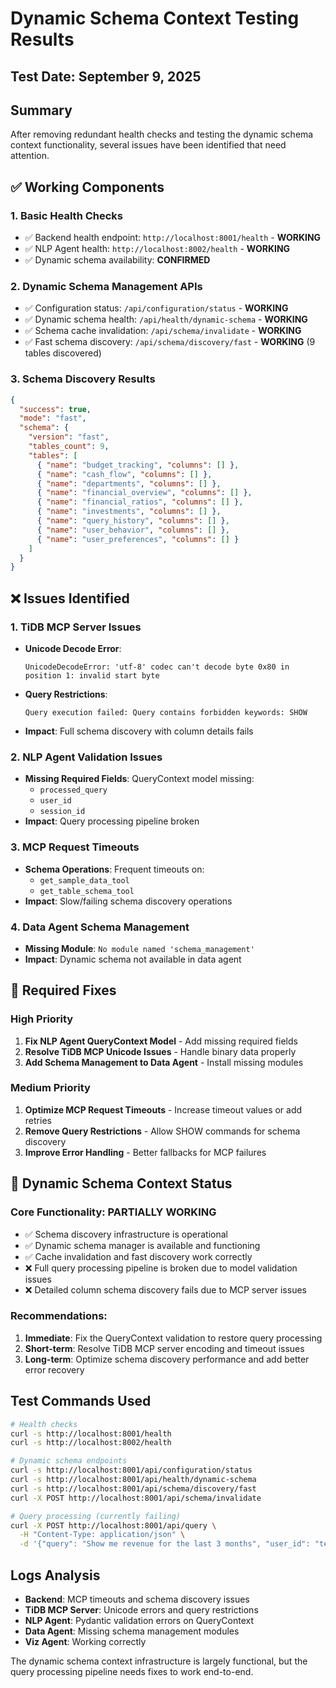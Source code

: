 # Dynamic Schema Context Testing Results

## Test Date: September 9, 2025

## Summary

After removing redundant health checks and testing the dynamic schema context functionality, several issues have been identified that need attention.

## ✅ Working Components

### 1. **Basic Health Checks**

- ✅ Backend health endpoint: `http://localhost:8001/health` - **WORKING**
- ✅ NLP Agent health: `http://localhost:8002/health` - **WORKING**
- ✅ Dynamic schema availability: **CONFIRMED**

### 2. **Dynamic Schema Management APIs**

- ✅ Configuration status: `/api/configuration/status` - **WORKING**
- ✅ Dynamic schema health: `/api/health/dynamic-schema` - **WORKING**
- ✅ Schema cache invalidation: `/api/schema/invalidate` - **WORKING**
- ✅ Fast schema discovery: `/api/schema/discovery/fast` - **WORKING** (9 tables discovered)

### 3. **Schema Discovery Results**

```json
{
  "success": true,
  "mode": "fast",
  "schema": {
    "version": "fast",
    "tables_count": 9,
    "tables": [
      { "name": "budget_tracking", "columns": [] },
      { "name": "cash_flow", "columns": [] },
      { "name": "departments", "columns": [] },
      { "name": "financial_overview", "columns": [] },
      { "name": "financial_ratios", "columns": [] },
      { "name": "investments", "columns": [] },
      { "name": "query_history", "columns": [] },
      { "name": "user_behavior", "columns": [] },
      { "name": "user_preferences", "columns": [] }
    ]
  }
}
```

## ❌ Issues Identified

### 1. **TiDB MCP Server Issues**

- **Unicode Decode Error**:
  ```
  UnicodeDecodeError: 'utf-8' codec can't decode byte 0x80 in position 1: invalid start byte
  ```
- **Query Restrictions**:
  ```
  Query execution failed: Query contains forbidden keywords: SHOW
  ```
- **Impact**: Full schema discovery with column details fails

### 2. **NLP Agent Validation Issues**

- **Missing Required Fields**: QueryContext model missing:
  - `processed_query`
  - `user_id`
  - `session_id`
- **Impact**: Query processing pipeline broken

### 3. **MCP Request Timeouts**

- **Schema Operations**: Frequent timeouts on:
  - `get_sample_data_tool`
  - `get_table_schema_tool`
- **Impact**: Slow/failing schema discovery operations

### 4. **Data Agent Schema Management**

- **Missing Module**: `No module named 'schema_management'`
- **Impact**: Dynamic schema not available in data agent

## 🔧 Required Fixes

### High Priority

1. **Fix NLP Agent QueryContext Model** - Add missing required fields
2. **Resolve TiDB MCP Unicode Issues** - Handle binary data properly
3. **Add Schema Management to Data Agent** - Install missing modules

### Medium Priority

1. **Optimize MCP Request Timeouts** - Increase timeout values or add retries
2. **Remove Query Restrictions** - Allow SHOW commands for schema discovery
3. **Improve Error Handling** - Better fallbacks for MCP failures

## 🎯 Dynamic Schema Context Status

### Core Functionality: **PARTIALLY WORKING**

- ✅ Schema discovery infrastructure is operational
- ✅ Dynamic schema manager is available and functioning
- ✅ Cache invalidation and fast discovery work correctly
- ❌ Full query processing pipeline is broken due to model validation issues
- ❌ Detailed column schema discovery fails due to MCP server issues

### Recommendations:

1. **Immediate**: Fix the QueryContext validation to restore query processing
2. **Short-term**: Resolve TiDB MCP server encoding and timeout issues
3. **Long-term**: Optimize schema discovery performance and add better error recovery

## Test Commands Used

```bash
# Health checks
curl -s http://localhost:8001/health
curl -s http://localhost:8002/health

# Dynamic schema endpoints
curl -s http://localhost:8001/api/configuration/status
curl -s http://localhost:8001/api/health/dynamic-schema
curl -s http://localhost:8001/api/schema/discovery/fast
curl -X POST http://localhost:8001/api/schema/invalidate

# Query processing (currently failing)
curl -X POST http://localhost:8001/api/query \
  -H "Content-Type: application/json" \
  -d '{"query": "Show me revenue for the last 3 months", "user_id": "test_user"}'
```

## Logs Analysis

- **Backend**: MCP timeouts and schema discovery issues
- **TiDB MCP Server**: Unicode errors and query restrictions
- **NLP Agent**: Pydantic validation errors on QueryContext
- **Data Agent**: Missing schema management modules
- **Viz Agent**: Working correctly

The dynamic schema context infrastructure is largely functional, but the query processing pipeline needs fixes to work end-to-end.
